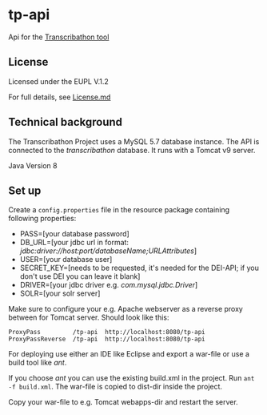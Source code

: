 # tp-api
Api for the [Transcribathon tool](https://europeana.transcribathon.eu) 

## License

Licensed under the EUPL V.1.2

For full details, see [License.md](License.md)

## Technical background

The Transcribathon Project uses a MySQL 5.7 database instance. The API is connected to the *transcribathon* database. It runs with a Tomcat v9 server.

Java Version 8

## Set up

Create a `config.properties` file in the resource package containing following properties:

 - PASS=[your database password]
 - DB_URL=[your jdbc url in format: *jdbc:driver://host:port/databaseName;URLAttributes*]
 - USER=[your database user]
 - SECRET_KEY=[needs to be requested, it's needed for the DEI-API; if you don't use DEI you can leave it blank]
 - DRIVER=[your jdbc driver e.g. *com.mysql.jdbc.Driver*]
 - SOLR=[your solr server]
 
Make sure to configure your e.g. Apache webserver as a reverse proxy between for Tomcat server. Should look like this:
 
`ProxyPass         /tp-api  http://localhost:8080/tp-api`  
`ProxyPassReverse  /tp-api  http://localhost:8080/tp-api`

For deploying use either an IDE like Eclipse and export a war-file or use a build tool like *ant*. 

If you choose *ant* you can use the existing build.xml in the project. Run `ant -f build.xml`. The war-file is copied to dist-dir inside the project. 

Copy your war-file to e.g. Tomcat webapps-dir and restart the server.


